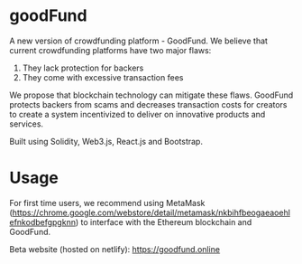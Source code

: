 # goodFund

A new version of crowdfunding platform - GoodFund. We believe that current crowdfunding platforms have two major flaws: 

1. They lack protection for backers
2. They come with excessive transaction fees

We propose that blockchain technology can mitigate these flaws. GoodFund protects backers from scams and decreases transaction costs for creators to create a system incentivized to deliver on innovative products and services.

Built using Solidity, Web3.js, React.js and Bootstrap.


# Usage

For first time users, we recommend using MetaMask (https://chrome.google.com/webstore/detail/metamask/nkbihfbeogaeaoehlefnkodbefgpgknn)
to interface with the Ethereum blockchain and GoodFund.

Beta website (hosted on netlify): https://goodfund.online
